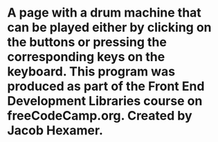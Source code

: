 # A page with a drum machine that can be played either by clicking on the buttons or pressing the corresponding keys on the keyboard. This program was produced as part of the Front End Development Libraries course on freeCodeCamp.org. Created by Jacob Hexamer.

